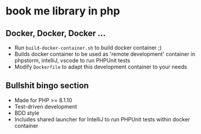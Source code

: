 # book me library in php

## Docker, Docker, Docker ...
* Run ``build-docker-container.sh`` to build docker container ;)
* Builds docker container to be used as 'remote development' container in phpstorm, intelliJ, vscode to run PHPUnit 
  tests
* Modify ``Dockerfile`` to adapt this development container to your needs


## Bullshit bingo section
* Made for PHP >= 8.1.10
* Test-driven development
* BDD style
* Includes shared launcher for IntelliJ to run PHPUnit tests within docker container